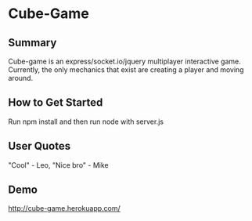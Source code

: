 # Cube-Game #
 
## Summary ##
  Cube-game is an express/socket.io/jquery multiplayer interactive game. Currently, the only mechanics that exist are creating a player and moving around.

## How to Get Started ##
  Run npm install and then run node with server.js

## User Quotes ##
  "Cool" - Leo, "Nice bro" - Mike

## Demo ##
  http://cube-game.herokuapp.com/
